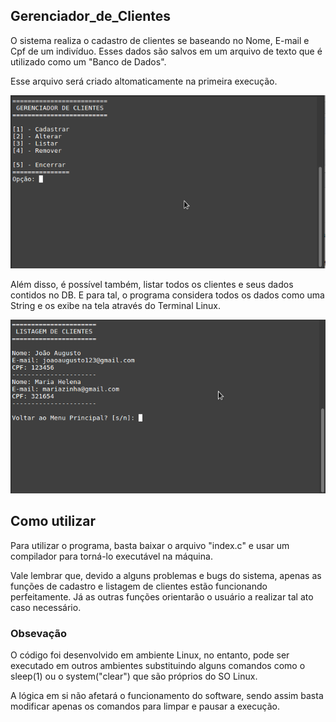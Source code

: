 ## Gerenciador_de_Clientes
O sistema realiza o cadastro de clientes se baseando no Nome, E-mail e Cpf de um indivíduo. Esses dados são salvos em um
arquivo de texto que é utilizado como um "Banco de Dados". 

Esse arquivo será criado altomaticamente na primeira execução.

![main](https://github.com/Niiick013/Gerenciador_de_Clientes/blob/master/main.png)

Além disso, é possível também, listar todos os clientes e seus dados contidos no DB. E para tal, o programa considera todos
os dados como uma String e os exibe na tela através do Terminal Linux.

![list](https://github.com/Niiick013/Gerenciador_de_Clientes/blob/master/list.png)


## Como utilizar
Para utilizar o programa, basta baixar o arquivo "index.c" e usar um compilador para torná-lo executável na máquina. 

Vale lembrar que, devido a alguns problemas e bugs do sistema, apenas as funções de cadastro e listagem de clientes estão
funcionando perfeitamente. Já as outras funções orientarão o usuário a realizar tal ato caso necessário.

### Obsevação
O código foi desenvolvido em ambiente Linux, no entanto, pode ser executado em outros ambientes substituindo alguns comandos
como o sleep(1) ou o system("clear") que são próprios do SO Linux.

A lógica em si não afetará o funcionamento do software, sendo assim basta modificar apenas os comandos para limpar e pausar
a execução.
